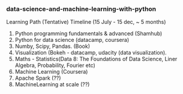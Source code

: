 ### data-science-and-machine-learning-with-python

Learning Path (Tentative)
Timeline (15 July - 15 dec, ~ 5 months)

1. Python programming fundamentals & advanced (Shamhub)
2. Python for data science (datacamp, coursera)
3. Numby, Scipy, Pandas. (Book)
4. Visualization (Bokeh - datacamp, udacity (data visualization).
5. Maths - Statistics(Data 8: The Foundations of Data Science, Liner Algebra, Probability, Fourier etc)
6. Machine Learning (Coursera)
7. Apache Spark (??)
7. MachineLearning at scale (??)
